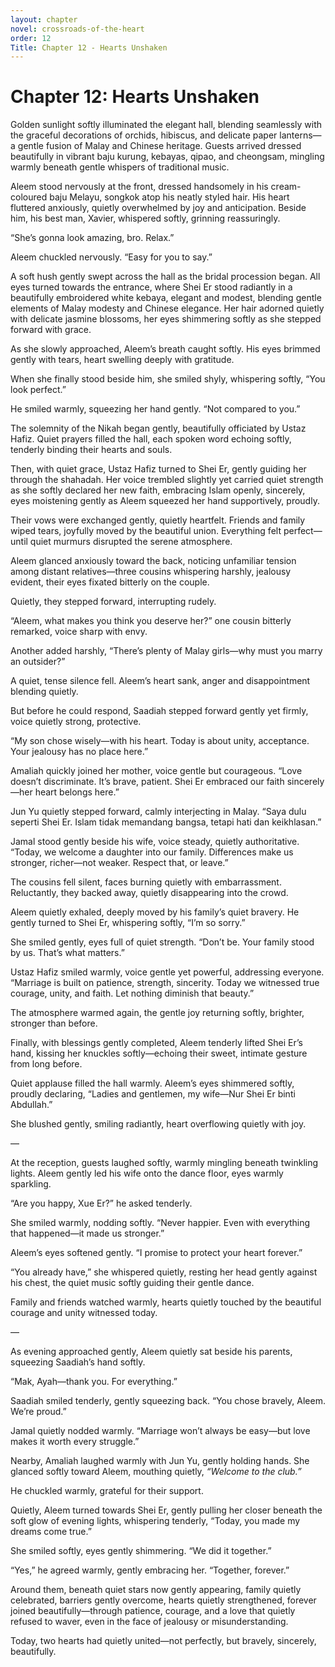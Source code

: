 ```yaml
---
layout: chapter
novel: crossroads-of-the-heart
order: 12
Title: Chapter 12 - Hearts Unshaken
---
```


# **Chapter 12: Hearts Unshaken**

Golden sunlight softly illuminated the elegant hall, blending seamlessly with the graceful decorations of orchids, hibiscus, and delicate paper lanterns—a gentle fusion of Malay and Chinese heritage. Guests arrived dressed beautifully in vibrant baju kurung, kebayas, qipao, and cheongsam, mingling warmly beneath gentle whispers of traditional music.

Aleem stood nervously at the front, dressed handsomely in his cream-coloured baju Melayu, songkok atop his neatly styled hair. His heart fluttered anxiously, quietly overwhelmed by joy and anticipation. Beside him, his best man, Xavier, whispered softly, grinning reassuringly.

“She’s gonna look amazing, bro. Relax.”

Aleem chuckled nervously. “Easy for you to say.”

A soft hush gently swept across the hall as the bridal procession began. All eyes turned towards the entrance, where Shei Er stood radiantly in a beautifully embroidered white kebaya, elegant and modest, blending gentle elements of Malay modesty and Chinese elegance. Her hair adorned quietly with delicate jasmine blossoms, her eyes shimmering softly as she stepped forward with grace.

As she slowly approached, Aleem’s breath caught softly. His eyes brimmed gently with tears, heart swelling deeply with gratitude.

When she finally stood beside him, she smiled shyly, whispering softly, “You look perfect.”

He smiled warmly, squeezing her hand gently. “Not compared to you.”

The solemnity of the Nikah began gently, beautifully officiated by Ustaz Hafiz. Quiet prayers filled the hall, each spoken word echoing softly, tenderly binding their hearts and souls.

Then, with quiet grace, Ustaz Hafiz turned to Shei Er, gently guiding her through the shahadah. Her voice trembled slightly yet carried quiet strength as she softly declared her new faith, embracing Islam openly, sincerely, eyes moistening gently as Aleem squeezed her hand supportively, proudly.

Their vows were exchanged gently, quietly heartfelt. Friends and family wiped tears, joyfully moved by the beautiful union. Everything felt perfect—until quiet murmurs disrupted the serene atmosphere.

Aleem glanced anxiously toward the back, noticing unfamiliar tension among distant relatives—three cousins whispering harshly, jealousy evident, their eyes fixated bitterly on the couple.

Quietly, they stepped forward, interrupting rudely.

“Aleem, what makes you think you deserve her?” one cousin bitterly remarked, voice sharp with envy.

Another added harshly, “There’s plenty of Malay girls—why must you marry an outsider?”

A quiet, tense silence fell. Aleem’s heart sank, anger and disappointment blending quietly.

But before he could respond, Saadiah stepped forward gently yet firmly, voice quietly strong, protective.

“My son chose wisely—with his heart. Today is about unity, acceptance. Your jealousy has no place here.”

Amaliah quickly joined her mother, voice gentle but courageous. “Love doesn’t discriminate. It’s brave, patient. Shei Er embraced our faith sincerely—her heart belongs here.”

Jun Yu quietly stepped forward, calmly interjecting in Malay. “Saya dulu seperti Shei Er. Islam tidak memandang bangsa, tetapi hati dan keikhlasan.”

Jamal stood gently beside his wife, voice steady, quietly authoritative. “Today, we welcome a daughter into our family. Differences make us stronger, richer—not weaker. Respect that, or leave.”

The cousins fell silent, faces burning quietly with embarrassment. Reluctantly, they backed away, quietly disappearing into the crowd.

Aleem quietly exhaled, deeply moved by his family’s quiet bravery. He gently turned to Shei Er, whispering softly, “I’m so sorry.”

She smiled gently, eyes full of quiet strength. “Don’t be. Your family stood by us. That’s what matters.”

Ustaz Hafiz smiled warmly, voice gentle yet powerful, addressing everyone. “Marriage is built on patience, strength, sincerity. Today we witnessed true courage, unity, and faith. Let nothing diminish that beauty.”

The atmosphere warmed again, the gentle joy returning softly, brighter, stronger than before.

Finally, with blessings gently completed, Aleem tenderly lifted Shei Er’s hand, kissing her knuckles softly—echoing their sweet, intimate gesture from long before.

Quiet applause filled the hall warmly. Aleem’s eyes shimmered softly, proudly declaring, “Ladies and gentlemen, my wife—Nur Shei Er binti Abdullah.”

She blushed gently, smiling radiantly, heart overflowing quietly with joy.

—

At the reception, guests laughed softly, warmly mingling beneath twinkling lights. Aleem gently led his wife onto the dance floor, eyes warmly sparkling.

“Are you happy, Xue Er?” he asked tenderly.

She smiled warmly, nodding softly. “Never happier. Even with everything that happened—it made us stronger.”

Aleem’s eyes softened gently. “I promise to protect your heart forever.”

“You already have,” she whispered quietly, resting her head gently against his chest, the quiet music softly guiding their gentle dance.

Family and friends watched warmly, hearts quietly touched by the beautiful courage and unity witnessed today.

—

As evening approached gently, Aleem quietly sat beside his parents, squeezing Saadiah’s hand softly.

“Mak, Ayah—thank you. For everything.”

Saadiah smiled tenderly, gently squeezing back. “You chose bravely, Aleem. We’re proud.”

Jamal quietly nodded warmly. “Marriage won’t always be easy—but love makes it worth every struggle.”

Nearby, Amaliah laughed warmly with Jun Yu, gently holding hands. She glanced softly toward Aleem, mouthing quietly, *“Welcome to the club.”*

He chuckled warmly, grateful for their support.

Quietly, Aleem turned towards Shei Er, gently pulling her closer beneath the soft glow of evening lights, whispering tenderly, “Today, you made my dreams come true.”

She smiled softly, eyes gently shimmering. “We did it together.”

“Yes,” he agreed warmly, gently embracing her. “Together, forever.”

Around them, beneath quiet stars now gently appearing, family quietly celebrated, barriers gently overcome, hearts quietly strengthened, forever joined beautifully—through patience, courage, and a love that quietly refused to waver, even in the face of jealousy or misunderstanding.

Today, two hearts had quietly united—not perfectly, but bravely, sincerely, beautifully.